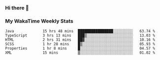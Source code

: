 ### Hi there 👋

<!--
**royschrauwen/royschrauwen** is a ✨ _special_ ✨ repository because its `README.md` (this file) appears on your GitHub profile.

Here are some ideas to get you started:

- 🔭 I’m currently working on ...
- 🌱 I’m currently learning ...
- 👯 I’m looking to collaborate on ...
- 🤔 I’m looking for help with ...
- 💬 Ask me about ...
- 📫 How to reach me: ...
- 😄 Pronouns: ...
- ⚡ Fun fact: ...
-->


### My WakaTime Weekly Stats
<!--START_SECTION:waka-->

```text
Java             15 hrs 48 mins  ████████████████░░░░░░░░░   63.74 %
TypeScript       3 hrs 13 mins   ███▒░░░░░░░░░░░░░░░░░░░░░   13.03 %
HTML             2 hrs 31 mins   ██▓░░░░░░░░░░░░░░░░░░░░░░   10.16 %
SCSS             1 hr 28 mins    █▒░░░░░░░░░░░░░░░░░░░░░░░   05.93 %
Properties       1 hr 8 mins     █░░░░░░░░░░░░░░░░░░░░░░░░   04.57 %
XML              15 mins         ▒░░░░░░░░░░░░░░░░░░░░░░░░   01.02 %
```

<!--END_SECTION:waka-->
